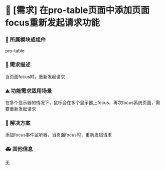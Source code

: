 # 👑 [需求] 在pro-table页面中添加页面focus重新发起请求功能

### 🔩 所属模块或组件

pro-table

### 🥰 需求描述

当页面focus时，重新发起请求

### ⛰ 功能需求适用场景

在多个显示器的情况下，鼠标会在多个显示器上focus，再次focus系统页面，需要重新发起请求

### 🧐 解决方案

添加focus事件监听器，当页面focus时，重新发起请求

### 🚑 其他信息

无
